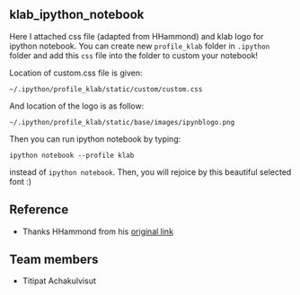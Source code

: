 klab_ipython_notebook
--------------------

Here I attached css file (adapted from HHammond) and klab logo for ipython notebook. You can create new `profile_klab` folder in `.ipython` folder and add this `css` file into the folder to custom your notebook!

Location of custom.css file is given:

`~/.ipython/profile_klab/static/custom/custom.css`

And location of the logo is as follow:

`~/.ipython/profile_klab/static/base/images/ipynblogo.png`

Then you can run ipython notebook by typing:

`ipython notebook --profile klab`

instead of `ipython notebook`. Then, you will rejoice by this beautiful selected font :)

Reference
----------

* Thanks HHammond from his [original link](http://nbviewer.ipython.org/gist/HHammond/7a78d35b34d85406aa60)

Team members
----------
* Titipat Achakulvisut
